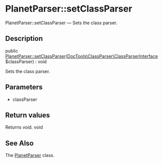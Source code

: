 PlanetParser::setClassParser
================

PlanetParser::setClassParser — Sets the class parser.

Description
---------------


public [PlanetParser::setClassParser](https://github.com/lingtalfi/DocTools/blob/master/doc/api/DocTools/PlanetParser/PlanetParser/setClassParser.md)([DocTools\ClassParser\ClassParserInterface](https://github.com/lingtalfi/DocTools/blob/master/doc/api/DocTools/ClassParser/ClassParserInterface.md) $classParser) : void




Sets the class parser.




Parameters
--------------

- classParser
    

Return values
----------------

Returns void.
void








See Also
-----------

The [PlanetParser](https://github.com/lingtalfi/DocTools/blob/master/doc/api/DocTools/PlanetParser/PlanetParser.md) class.
